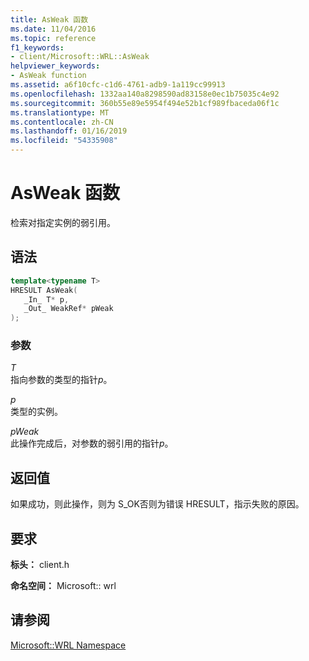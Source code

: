 ```yaml
---
title: AsWeak 函数
ms.date: 11/04/2016
ms.topic: reference
f1_keywords:
- client/Microsoft::WRL::AsWeak
helpviewer_keywords:
- AsWeak function
ms.assetid: a6f10cfc-c1d6-4761-adb9-1a119cc99913
ms.openlocfilehash: 1332aa140a8298590ad83158e0ec1b75035c4e92
ms.sourcegitcommit: 360b55e89e5954f494e52b1cf989fbaceda06f1c
ms.translationtype: MT
ms.contentlocale: zh-CN
ms.lasthandoff: 01/16/2019
ms.locfileid: "54335908"
---
```

# <a name="asweak-function"></a>AsWeak 函数

检索对指定实例的弱引用。

## <a name="syntax"></a>语法

```cpp
template<typename T>
HRESULT AsWeak(
   _In_ T* p,
   _Out_ WeakRef* pWeak
);
```

### <a name="parameters"></a>参数

*T*<br/>
指向参数的类型的指针*p*。

*p*<br/>
类型的实例。

*pWeak*<br/>
此操作完成后，对参数的弱引用的指针*p*。

## <a name="return-value"></a>返回值

如果成功，则此操作，则为 S_OK否则为错误 HRESULT，指示失败的原因。

## <a name="requirements"></a>要求

**标头：** client.h

**命名空间：** Microsoft:: wrl

## <a name="see-also"></a>请参阅

[Microsoft::WRL Namespace](microsoft-wrl-namespace.md)